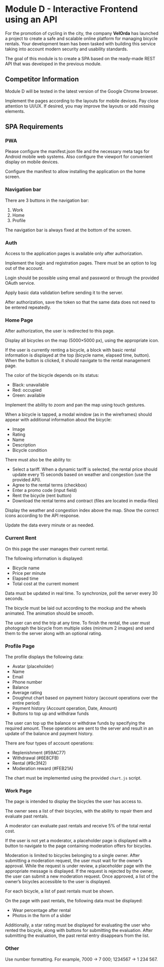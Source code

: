# Module D - Interactive Frontend using an API

For the promotion of cycling in the city, the company **VelOrda** has launched a project to create a safe and scalable online platform for managing bicycle rentals. Your development team has been tasked with building this service taking into account modern security and usability standards.

The goal of this module is to create a SPA based on the ready-made REST API that was developed in the previous module.

## Competitor Information

Module D will be tested in the latest version of the Google Chrome browser.

Implement the pages according to the layouts for mobile devices. Pay close attention to UI/UX. If desired, you may improve the layouts or add missing elements.

## SPA Requirements

### PWA

Please configure the manifest.json file and the necessary meta tags for Android mobile web systems.
Also configure the viewport for convenient display on mobile devices.

Configure the manifest to allow installing the application on the home screen.

### Navigation bar

There are 3 buttons in the navigation bar:
1. Work
2. Home
3. Profile

The navigation bar is always fixed at the bottom of the screen.

### Auth

Access to the application pages is available only after authorization.

Implement the login and registration pages. There must be an option to log out of the account.

Login should be possible using email and password or through the provided OAuth service.

Apply basic data validation before sending it to the server.

After authorization, save the token so that the same data does not need to be entered repeatedly.

### Home Page

After authorization, the user is redirected to this page.

Display all bicycles on the map (5000×5000 px), using the appropriate icon.

If the user is currently renting a bicycle, a block with basic rental information is displayed at the top (bicycle name, elapsed time, button). When the button is clicked, it should navigate to the rental management page.

The color of the bicycle depends on its status:
- Black: unavailable
- Red: occupied
- Green: available

Implement the ability to zoom and pan the map using touch gestures.

When a bicycle is tapped, a modal window (as in the wireframes) should appear with additional information about the bicycle:
- Image
- Rating
- Name
- Description
- Bicycle condition

There must also be the ability to:
- Select a tariff. When a dynamic tariff is selected, the rental price should update every 15 seconds based on weather and congestion (use the provided API).
- Agree to the rental terms (checkbox)
- Enter a promo code (input field)
- Rent the bicycle (rent button)
- Download the rental terms and contract (files are located in media-files)

Display the weather and congestion index above the map. Show the correct icons according to the API response.

Update the data every minute or as needed.

### Current Rent

On this page the user manages their current rental.

The following information is displayed:
- Bicycle name
- Price per minute
- Elapsed time
- Total cost at the current moment

Data must be updated in real time. To synchronize, poll the server every 30 seconds.

The bicycle must be laid out according to the mockup and the wheels animated. The animation should be smooth.

The user can end the trip at any time. To finish the rental, the user must photograph the bicycle from multiple sides (minimum 2 images) and send them to the server along with an optional rating.

### Profile Page

The profile displays the following data:
- Avatar (placeholder)
- Name
- Email
- Phone number
- Balance
- Average rating
- Doughnut chart based on payment history (account operations over the entire period)
- Payment history (Account operation, Date, Amount)
- Buttons to top up and withdraw funds

The user can top up the balance or withdraw funds by specifying the required amount. These operations are sent to the server and result in an update of the balance and payment history.

There are four types of account operations:
- Replenishment (#59AC77)
- Withdrawal (#6E8CFB)
- Rental (#9c3f42)
- Moderation reward (#FEB21A)

The chart must be implemented using the provided `chart.js` script.

### Work Page

The page is intended to display the bicycles the user has access to.

The owner sees a list of their bicycles, with the ability to repair them and evaluate past rentals.

A moderator can evaluate past rentals and receive 5% of the total rental cost.

If the user is not yet a moderator, a placeholder page is displayed with a button to navigate to the page containing moderation offers for bicycles.

Moderation is limited to bicycles belonging to a single owner.
After submitting a moderation request, the user must wait for the owner’s approval.
While the request is under review, a placeholder page with the appropriate message is displayed.
If the request is rejected by the owner, the user can submit a new moderation request.
Once approved, a list of the owner’s bicycles accessible to the user is displayed.

For each bicycle, a list of past rentals must be shown.

On the page with past rentals, the following data must be displayed:
- Wear percentage after rental
- Photos in the form of a slider

Additionally, a star rating must be displayed for evaluating the user who rented the bicycle, along with buttons for submitting the evaluation.
After submitting the evaluation, the past rental entry disappears from the list.

### Other

Use number formatting. For example, 7000 → 7 000; 1234567 → 1 234 567.